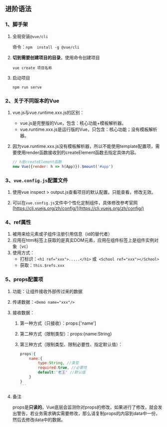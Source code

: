 ## 进阶语法

### 1、脚手架

1. 全局安装`@vue/cli`

    命令：`npm  install -g @vue/cli`

2. **切到需要创建项目的目录**，使用命令创建项目

    `vue create 项目名称`

3. 启动项目

    `npm run serve`

### 2、关于不同版本的Vue

1. vue.js与vue.runtime.xxx.js的区别：
    - vue.js是完整版的Vue，包含：核心功能+模板解析器。
    - vue.runtime.xxx.js是运行版的Vue，只包含：核心功能；没有模板解析器。

2. 因为vue.runtime.xxx.js没有模板解析器，所以不能使用template配置项，需要使用render函数接收到的createElement函数去指定具体内容。

    ```javascript
    // h是createElement函数
    new Vue({render: h => h(App)}).$mount('#app')
    ```

### 3、`vue.config.js`配置文件

1. 使用vue inspect > output.js查看项目的默认配置。只能查看，修改无效。

2. 可以在`vue.config.js`文件中个性化定制组件，具体修改参考官网 [https://cli.vuejs.org/zh/config/](https://cli.vuejs.org/zh/config/)

### 4、ref属性

1. 被用来给元素或子组件注册引用信息（id的替代者）
2. 应用在html标签上获取的是真实DOM元素，应用在组件标签上是组件实例对象（vc）
3. 使用方式：
    - 打标识：`<h1 ref="xxx">.....</h1>` 或` <School ref="xxx"></School>`
    - 获取：`this.$refs.xxx`

### 5、props配置项

1. 功能：让组件接收外部传过来的数据

2. 传递数据：`<Demo name="xxx"/>`

3. 接收数据：

    1. 第一种方式（只接收）：props:['name'] 

    3. 第二种方式（限制类型）：props:{name:String}

    3. 第三种方式（限制类型、限制必要性、指定默认值）：

        `````javascript
        props:{
            name:{
                type:String, //类型
                required:true, //必要性
                default:'老王' //默认值
            }
        }
        ```
4. 备注

    props是**只读的**，Vue底层会监测你对props的修改，如果进行了修改，就会发出警告，若业务需求确实需要修改，那么请复制props的内容到data中一份，然后去修改data中的数据。